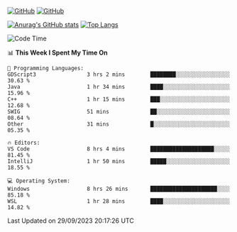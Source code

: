 [![GitHub](https://img.shields.io/github/followers/sharpxk?style=social)](https://github.com/sharpxk) [![GitHub](https://img.shields.io/github/stars/sharpxk?style=social)](https://github.com/sharpxk)

[![Anurag's GitHub stats](https://github-readme-stats-git-masterrstaa-rickstaa.vercel.app/api?username=sharpxk&hide=contribs,prs,issues&show_icons=true&theme=tokyonight)](https://github.com/anuraghazra/github-readme-stats)
[![Top Langs](https://github-readme-stats-git-masterrstaa-rickstaa.vercel.app/api/top-langs/?username=sharpxk&layout=compact&theme=tokyonight)](https://github.com/anuraghazra/github-readme-stats)

<!--START_SECTION:waka-->
![Code Time](http://img.shields.io/badge/Code%20Time-307%20hrs%202%20mins-blue)

📊 **This Week I Spent My Time On** 

```text
💬 Programming Languages: 
GDScript3                3 hrs 2 mins        ████████░░░░░░░░░░░░░░░░░   30.63 % 
Java                     1 hr 34 mins        ████░░░░░░░░░░░░░░░░░░░░░   15.96 % 
C++                      1 hr 15 mins        ███░░░░░░░░░░░░░░░░░░░░░░   12.68 % 
SWIG                     51 mins             ██░░░░░░░░░░░░░░░░░░░░░░░   08.64 % 
Other                    31 mins             █░░░░░░░░░░░░░░░░░░░░░░░░   05.35 % 

🔥 Editors: 
VS Code                  8 hrs 4 mins        ████████████████████░░░░░   81.45 % 
IntelliJ                 1 hr 50 mins        █████░░░░░░░░░░░░░░░░░░░░   18.55 % 

💻 Operating System: 
Windows                  8 hrs 26 mins       █████████████████████░░░░   85.18 % 
WSL                      1 hr 28 mins        ████░░░░░░░░░░░░░░░░░░░░░   14.82 % 
```


 Last Updated on 29/09/2023 20:17:26 UTC
<!--END_SECTION:waka-->
